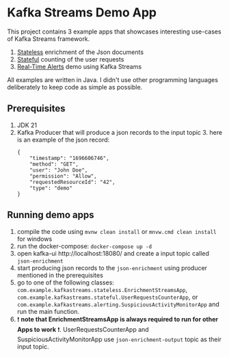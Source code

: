 # Kafka Streams Demo App

This project contains 3 example apps that showcases interesting use-cases of Kafka Streams framework.

1. [Stateless](https://github.com/matvey-mtn/kafka-streams-demo/tree/master/src/main/java/com/example/kafkastreams/stateless) enrichment of the Json documents   
2. [Stateful](https://github.com/matvey-mtn/kafka-streams-demo/tree/master/src/main/java/com/example/kafkastreams/stateful) counting of the user requests
3. [Real-Time Alerts](https://github.com/matvey-mtn/kafka-streams-demo/tree/master/src/main/java/com/example/kafkastreams/alerting) demo using Kafka Streams

All examples are written in Java. I didn't use other programming languages deliberately to keep code as simple as possible.

## Prerequisites
1. JDK 21
2. Kafka Producer that will produce a json records to the input topic
   3. here is an example of the json record:
   ```
   {
       "timestamp": "1696606746",
       "method": "GET",
       "user": "John Doe",
       "permission": "Allow",
       "requestedResourceId": "42",
       "type": "demo"
   }
   ```

## Running demo apps

1. compile the code using `mvnw clean install` or `mnvw.cmd clean install` for windows
2. run the docker-compose: `docker-compose up -d`
3. open kafka-ui http://localhost:18080/ and create a input topic called `json-enrichment`
4. start producing json records to the `json-enrichment` using producer mentioned in the prerequisites
3. go to one of the following classes: `com.example.kafkastreams.stateless.EnrichmentStreamsApp`, `com.example.kafkastreams.stateful.UserRequestsCounterApp`, or `com.example.kafkastreams.alerting.SuspiciousActivityMonitorApp` and run the main function.
4. :exclamation: **note that EnrichmentStreamsApp is always required to run for other Apps to work** :exclamation:. UserRequestsCounterApp and SuspiciousActivityMonitorApp use `json-enrichment-output` topic as their input topic.


